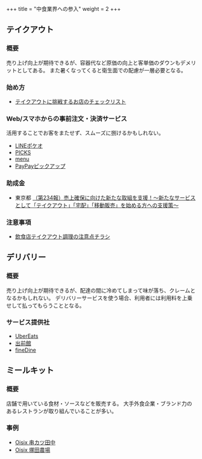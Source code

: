 +++
title = "中食業界への参入"
weight = 2
+++

## テイクアウト

### 概要

売り上げ向上が期待できるが、容器代など原価の向上と客単価のダウンもデメリットとしてある。
また暑くなってくると衛生面での配慮が一層必要となる。

### 始め方

- [テイクアウトに挑戦するお店のチェックリスト](https://note.com/offreco/n/ncb82891da2e1)

### Web/スマホからの事前注文・決済サービス

活用することでお客をまたせず、スムーズに捌けるかもしれない。

- [LINEポケオ](https://pockeo.line.me/)
- [PICKS](https://picks.fun/PicksforPartners/)
- [menu](https://service.menu.inc/partners/index.html)
- [PayPayピックアップ](https://paypay.ne.jp/store/pickup/)

### 助成金

- 東京都 [（第234報）売上確保に向けた新たな取組を支援！～新たなサービスとして「テイクアウト」「宅配」「移動販売」を始める方への支援策～](https://www.bousai.metro.tokyo.lg.jp/taisaku/saigai/1007261/1007737.html)

### 注意事項

- [飲食店テイクアウト調理の注意点チラシ](http://www.anemosu.co.jp/?p=243)

## デリバリー

### 概要

売り上げ向上が期待できるが、配達の間に冷めてしまって味が落ち、クレームとなるかもしれない。
デリバリーサービスを使う場合、利用者には利用料を上乗せして払ってもらうこととなる。

### サービス提供社

- [UberEats](https://www.ubereats.com/jp)
- [出前館](https://demae-can.com/)
- [fineDine](https://www.finedine.jp/)

## ミールキット

### 概要

店舗で用いている食材・ソースなどを販売する。
大手外食企業・ブランド力のあるレストランが取り組んでいることが多い。

### 事例

- [Oisix 串カツ田中](https://www.oisix.com/shop.gift2--Wsc1-kushi-tanaka__html.htm)
- [Oisix 塚田農場](https://www.oisix.com/shop.gift2--Wsc1-tsukadanojo__html.htm)
